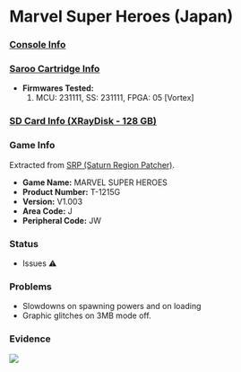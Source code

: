 # Marvel Super Heroes (Japan)

### [Console Info](../../../../../Info/Consoles/VA13/README.md)

### [Saroo Cartridge Info](../../../../../Info/Cartridges/RetroGameParadiseStore/1.32F/README.md)

- <b>Firmwares Tested:</b>
  1. MCU: 231111, SS: 231111, FPGA: 05 [Vortex]

### [SD Card Info (XRayDisk - 128 GB)](../../../../../Info/SdCards/XRayDisk/128GB/fat32/README.md)

### Game Info

Extracted from [SRP (Saturn Region Patcher)](https://segaxtreme.net/resources/saturn-region-patcher.81/download).

- <b>Game Name:</b> MARVEL SUPER HEROES
- <b>Product Number:</b> T-1215G
- <b>Version:</b> V1.003
- <b>Area Code:</b> J
- <b>Peripheral Code:</b> JW

### Status

- Issues :warning:

### Problems

- Slowdowns on spawning powers and on loading
- Graphic glitches on 3MB mode off.

### Evidence

[![](https://img.youtube.com/vi/6amFw2VzGCk/0.jpg)](https://www.youtube.com/watch?v=6amFw2VzGCk)
